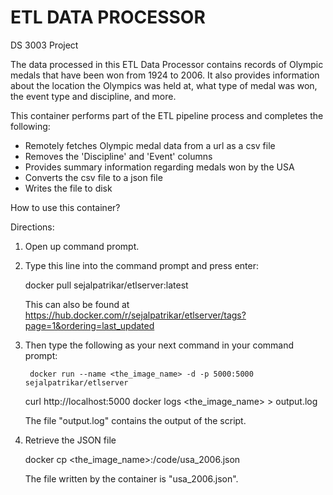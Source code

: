 # ETL DATA PROCESSOR
DS 3003 Project

The data processed in this ETL Data Processor contains records of Olympic medals that have been won from 1924 to 2006. It also provides information about the location the Olympics was held at, what type of medal was won, the event type and discipline, and more. 

This container performs part of the ETL pipeline process and completes the following: 
- Remotely fetches Olympic medal data from a url as a csv file
- Removes the 'Discipline' and 'Event' columns
- Provides summary information regarding medals won by the USA
- Converts the csv file to a json file
- Writes the file to disk

How to use this container?

Directions: 

1. Open up command prompt. 
2. Type this line into the command prompt and press enter:

	docker pull sejalpatrikar/etlserver:latest
	
   This can also be found at https://hub.docker.com/r/sejalpatrikar/etlserver/tags?page=1&ordering=last_updated

3. Then type the following as your next command in your command prompt:

        docker run --name <the_image_name> -d -p 5000:5000 sejalpatrikar/etlserver
	curl http://localhost:5000
	docker logs <the_image_name> > output.log
        
    The file "output.log" contains the output of the script. 
    
4. Retrieve the JSON file
        
	docker cp <the_image_name>:/code/usa_2006.json
   
    The file written by the container is "usa_2006.json".
